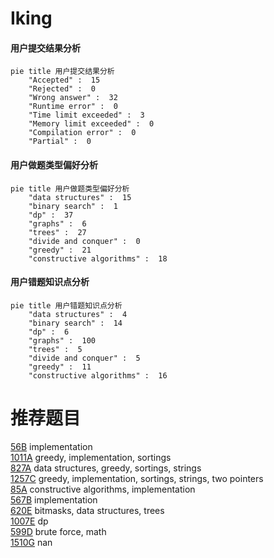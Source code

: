 # Iking

<!-- tabs:start -->



#### **用户提交结果分析**

```mermaid
pie title 用户提交结果分析
    "Accepted" :  15
    "Rejected" :  0
    "Wrong answer" :  32
    "Runtime error" :  0
    "Time limit exceeded" :  3
    "Memory limit exceeded" :  0
    "Compilation error" :  0
    "Partial" :  0
```

#### **用户做题类型偏好分析**

```mermaid
pie title 用户做题类型偏好分析
    "data structures" :  15
    "binary search" :  1
    "dp" :  37
    "graphs" :  6
    "trees" :  27
    "divide and conquer" :  0
    "greedy" :  21
    "constructive algorithms" :  18
```
#### **用户错题知识点分析**

```mermaid
pie title 用户错题知识点分析
    "data structures" :  4
    "binary search" :  14
    "dp" :  6
    "graphs" :  100
    "trees" :  5
    "divide and conquer" :  5
    "greedy" :  11
    "constructive algorithms" :  16
```



<!-- tabs:end -->
# 推荐题目
[56B](https://codeforces.com/contest/56/problem/B)		implementation		  
[1011A](https://codeforces.com/contest/1011/problem/A)		greedy,
                        implementation,
                        sortings		  
[827A](https://codeforces.com/contest/827/problem/A)		data structures,
                        greedy,
                        sortings,
                        strings		  
[1257C](https://codeforces.com/contest/1257/problem/C)		greedy,
                        implementation,
                        sortings,
                        strings,
                        two pointers		  
[85A](https://codeforces.com/contest/85/problem/A)		constructive algorithms,
                        implementation		  
[567B](https://codeforces.com/contest/567/problem/B)		implementation		  
[620E](https://codeforces.com/contest/620/problem/E)		bitmasks,
                        data structures,
                        trees		  
[1007E](https://codeforces.com/contest/1007/problem/E)		dp		  
[599D](https://codeforces.com/contest/599/problem/D)		brute force,
                        math		  
[1510G](https://codeforces.com/contest/1510/problem/G)		nan		  

